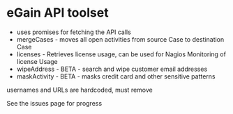 # eGain API toolset

* uses promises for fetching the API calls
* mergeCases - moves all open activities from source Case to destination Case
* licenses - Retrieves license usage, can be used for Nagios Monitoring of license Usage
* wipeAddress - BETA - search and wipe customer email addresses 
* maskActivity - BETA - masks credit card and other sensitive patterns 

usernames and URLs are hardcoded, must remove

See the issues page for progress 
